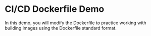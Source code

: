 # CI/CD Dockerfile Demo

In this demo, you will modify the Dockerfile to practice working with building images using the Dockerfile standard format.
